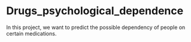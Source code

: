 # Drugs_psychological_dependence
In this project, we want to predict the possible dependency of people on certain medications.
